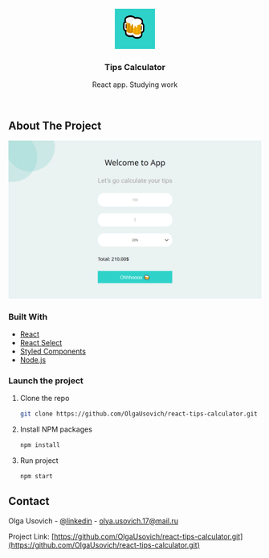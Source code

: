 <div id="top"></div>

<!-- PROJECT LOGO -->
<br />
<div align="center">
  <a href="https://github.com/OlgaUsovich/react-tips-calculator">
    <img src="./src/assets/logo.png" alt="Logo" width="80" height="80">
  </a>

<h3 align="center">Tips Calculator</h3>

  <p align="center">
    React app. Studying work
  </p>
</div>

<br>

<!-- ABOUT THE PROJECT -->
## About The Project

![screenshot.png](./src/assets/screenshot.png)

### Built With

* [React](https://ru.reactjs.org/)
* [React Select](https://react-select.com/home)
* [Styled Components](https://styled-components.com/)
* [Node.js](https://nodejs.org/en/)

<!-- GETTING STARTED -->
### Launch the project

1. Clone the repo
   ```sh
   git clone https://github.com/OlgaUsovich/react-tips-calculator.git
   ```
2. Install NPM packages
   ```sh
   npm install
   ```
3. Run project
   ```sh
   npm start
   ```
## Contact

Olga Usovich - [@linkedin](https://www.linkedin.com/in/volha-usovich-758119205) - olya.usovich.17@mail.ru

Project Link: [https://github.com/OlgaUsovich/react-tips-calculator.git](https://github.com/OlgaUsovich/react-tips-calculator.git)

